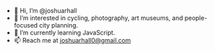 - 👋 Hi, I’m @joshuarhall
- 👀 I’m interested in cycling, photography, art museums, and people-focused city planning.
- 🌱 I’m currently learning JavaScript.
- 📫 Reach me at joshuarhall0@gmail.com 
